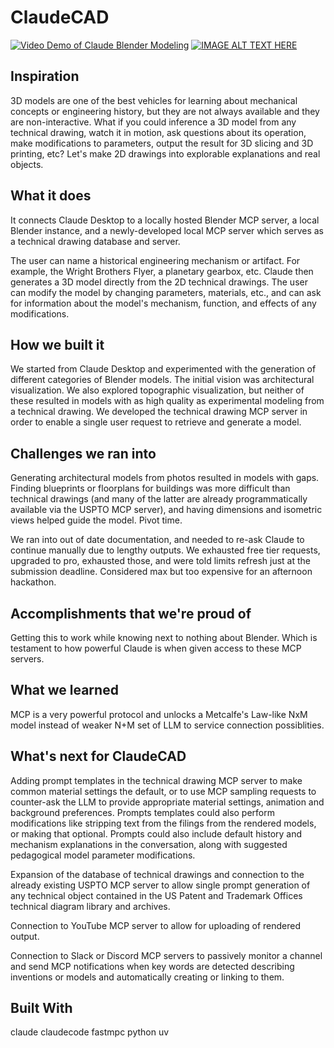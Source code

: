 # ClaudeCAD

[![Video Demo of Claude Blender Modeling](https://img.youtube.com/vi/Li_4rGMCwnk/0.jpg)](https://www.youtube.com/watch?v=Li_4rGMCwnk/0.jpg)
[![IMAGE ALT TEXT HERE](https://img.youtube.com/vi/YOUTUBE_VIDEO_ID_HERE/0.jpg)](https://www.youtube.com/watch?v=YOUTUBE_VIDEO_ID_HERE)


## Inspiration

3D models are one of the best vehicles for learning about mechanical concepts or engineering history, but they are not always available and they are non-interactive. What if you could inference a 3D model from any technical drawing, watch it in motion, ask questions about its operation, make modifications to parameters, output the result for 3D slicing and 3D printing, etc? Let's make 2D drawings into explorable explanations and real objects.

## What it does
It connects Claude Desktop to a locally hosted Blender MCP server, a local Blender instance, and a newly-developed local MCP server which serves as a technical drawing database and server.

The user can name a historical engineering mechanism or artifact. For example, the Wright Brothers Flyer, a planetary gearbox, etc. Claude then generates a 3D model directly from the 2D technical drawings. The user can modify the model by changing parameters, materials, etc., and can ask for information about the model's mechanism, function, and effects of any modifications.

## How we built it
We started from Claude Desktop and experimented with the generation of different categories of Blender models. The initial vision was architectural visualization. We also explored topographic visualization, but neither of these resulted in models with as high quality as experimental modeling from a technical drawing. We developed the technical drawing MCP server in order to enable a single user request to retrieve and generate a model.

## Challenges we ran into
Generating architectural models from photos resulted in models with gaps. Finding blueprints or floorplans for buildings was more difficult than technical drawings (and many of the latter are already programmatically available via the USPTO MCP server), and having dimensions and isometric views helped guide the model. Pivot time.

We ran into out of date documentation, and needed to re-ask Claude to continue manually due to lengthy outputs. We exhausted free tier requests, upgraded to pro, exhausted those, and were told limits refresh just at the submission deadline. Considered max but too expensive for an afternoon hackathon.

## Accomplishments that we're proud of
Getting this to work while knowing next to nothing about Blender. Which is testament to how powerful Claude is when given access to these MCP servers.

## What we learned
MCP is a very powerful protocol and unlocks a Metcalfe's Law-like NxM model instead of weaker N+M set of LLM to service connection possiblities.

## What's next for ClaudeCAD
Adding prompt templates in the technical drawing MCP server to make common material settings the default, or to use MCP sampling requests to counter-ask the LLM to provide appropriate material settings, animation and background preferences. Prompts templates could also perform modifications like stripping text from the filings from the rendered models, or making that optional. Prompts could also include default history and mechanism explanations in the conversation, along with suggested pedagogical model parameter modifications.

Expansion of the database of technical drawings and connection to the already existing USPTO MCP server to allow single prompt generation of any technical object contained in the US Patent and Trademark Offices technical diagram library and archives.

Connection to YouTube MCP server to allow for uploading of rendered output.

Connection to Slack or Discord MCP servers to passively monitor a channel and send MCP notifications when key words are detected describing inventions or models and automatically creating or linking to them.

## Built With
claude
claudecode
fastmpc
python
uv
